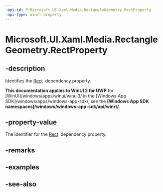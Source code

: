 ```yaml
---
-api-id: P:Microsoft.UI.Xaml.Media.RectangleGeometry.RectProperty
-api-type: winrt property
---
```


<!-- Property syntax
public Windows.UI.Xaml.DependencyProperty RectProperty { get; }
-->

# Microsoft.UI.Xaml.Media.RectangleGeometry.RectProperty

## -description
Identifies the [Rect](rectanglegeometry_rect.md)  dependency property.

**This documentation applies to WinUI 2 for UWP** for [WinUI]/windows/apps/winui/winui3/ in the [Windows App SDK]/windows/apps/windows-app-sdk/, see the **[Windows App SDK namespaces]/windows/windows-app-sdk/api/winrt/**.

## -property-value
The identifier for the [Rect](rectanglegeometry_rect.md)  dependency property.

## -remarks

## -examples

## -see-also
